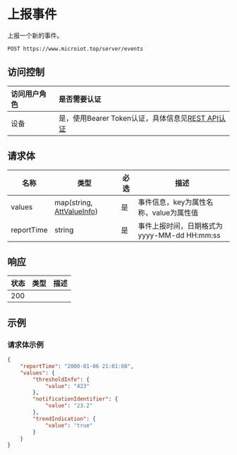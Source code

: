 # 上报事件

上报一个新的事件。

``` HTTP
POST https://www.microiot.top/server/events
```
## 访问控制

| 访问用户角色 | 是否需要认证                                 |
| :----------- | :------------------------------------------- |
| 设备         | 是，使用Bearer Token认证，具体信息见[REST API认证](../api.md) |


## 请求体

| 名称       | 类型                                                         | 必选 | 描述                                        |
| ---------- | ------------------------------------------------------------ | ---- | ------------------------------------------- |
| values     | map(string, [AttValueInfo](../datatype/valueinfo.md#attvalueinfo)) | 是   | 事件信息，key为属性名称，value为属性值      |
| reportTime | string                                                       | 是   | 事件上报时间，日期格式为yyyy-MM-dd HH:mm:ss |

## 响应

| 状态 | 类型 | 描述 |
| ---- | ---- | ---- |
| 200  |      |      |



## 示例

### 请求体示例

``` JSON
{
    "reportTime": "2000-01-06 21:01:08",
    "values": {
        "thresholdInfo": {
            "value": "423"
        },
        "notificationIdentifier": {
            "value": "23.2"
        },
        "trendIndication": {
            "value": "true"
        }
    }
}
```

